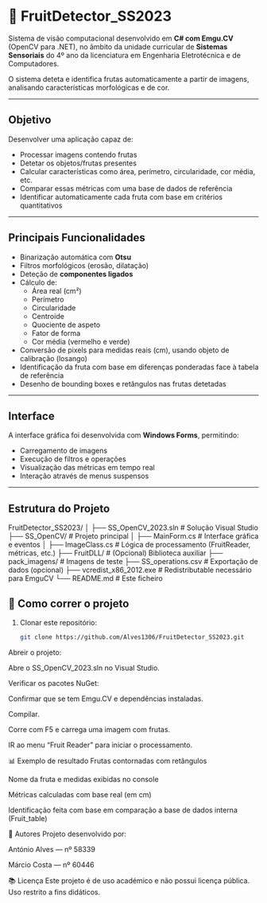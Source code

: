 # 🍎 FruitDetector_SS2023

Sistema de visão computacional desenvolvido em **C# com Emgu.CV** (OpenCV para .NET), no âmbito da unidade curricular de **Sistemas Sensoriais** do 4º ano da licenciatura em Engenharia Eletrotécnica e de Computadores.

O sistema deteta e identifica frutas automaticamente a partir de imagens, analisando características morfológicas e de cor.

---

##  Objetivo

Desenvolver uma aplicação capaz de:
- Processar imagens contendo frutas
- Detetar os objetos/frutas presentes
- Calcular características como área, perímetro, circularidade, cor média, etc.
- Comparar essas métricas com uma base de dados de referência
- Identificar automaticamente cada fruta com base em critérios quantitativos

---

##  Principais Funcionalidades

- Binarização automática com **Otsu**
- Filtros morfológicos (erosão, dilatação)
- Deteção de **componentes ligados**
- Cálculo de:
  - Área real (cm²)
  - Perímetro
  - Circularidade
  - Centroide
  - Quociente de aspeto
  - Fator de forma
  - Cor média (vermelho e verde)
- Conversão de pixels para medidas reais (cm), usando objeto de calibração (losango)
- Identificação da fruta com base em diferenças ponderadas face à tabela de referência
- Desenho de bounding boxes e retângulos nas frutas detetadas

---

##  Interface

A interface gráfica foi desenvolvida com **Windows Forms**, permitindo:
- Carregamento de imagens
- Execução de filtros e operações
- Visualização das métricas em tempo real
- Interação através de menus suspensos

---

##  Estrutura do Projeto

FruitDetector_SS2023/
│
├── SS_OpenCV_2023.sln # Solução Visual Studio
├── SS_OpenCV/ # Projeto principal
│ ├── MainForm.cs # Interface gráfica e eventos
│ ├── ImageClass.cs # Lógica de processamento (FruitReader, métricas, etc.)
├── FruitDLL/ # (Opcional) Biblioteca auxiliar
├── pack_imagens/ # Imagens de teste
├── SS_operations.csv # Exportação de dados (opcional)
├── vcredist_x86_2012.exe # Redistributable necessário para EmguCV
└── README.md # Este ficheiro


## 🚀 Como correr o projeto

1. Clonar este repositório:
   ```bash
   git clone https://github.com/Alves1306/FruitDetector_SS2023.git
Abreir o projeto:

Abre o SS_OpenCV_2023.sln no Visual Studio.

Verificar os pacotes NuGet:

Confirmar que se tem Emgu.CV e dependências instaladas.

Compilar.

Corre com F5 e carrega uma imagem com frutas.

IR ao menu “Fruit Reader” para iniciar o processamento.

📊 Exemplo de resultado
Frutas contornadas com retângulos

Nome da fruta e medidas exibidas no console

Métricas calculadas com base real (em cm)

Identificação feita com base em comparação a base de dados interna (Fruit_table)

👥 Autores
Projeto desenvolvido por:

António Alves — nº 58339

Márcio Costa — nº 60446

📚 Licença
Este projeto é de uso académico e não possui licença pública.
Uso restrito a fins didáticos.

